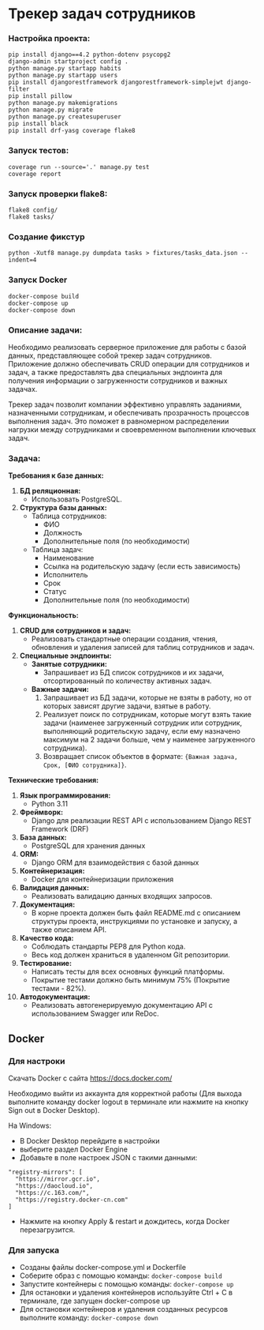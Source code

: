 # Трекер задач сотрудников

### Настройка проекта:
```
pip install django==4.2 python-dotenv psycopg2
django-admin startproject config .
python manage.py startapp habits
python manage.py startapp users
pip install djangorestframework djangorestframework-simplejwt django-filter
pip install pillow
python manage.py makemigrations
python manage.py migrate
python manage.py createsuperuser
pip install black
pip install drf-yasg coverage flake8
```

### Запуск тестов:
```
coverage run --source='.' manage.py test
coverage report
```
### Запуск проверки flake8:
```
flake8 config/
flake8 tasks/
```
### Создание фикстур
```
python -Xutf8 manage.py dumpdata tasks > fixtures/tasks_data.json --indent=4
```
### Запуск Docker 
```
docker-compose build
docker-compose up
docker-compose down
```

### Описание задачи:

Необходимо реализовать серверное приложение для работы с базой данных, представляющее собой трекер задач сотрудников. Приложение должно обеспечивать CRUD операции для сотрудников и задач, а также предоставлять два специальных эндпоинта для получения информации о загруженности сотрудников и важных задачах.

Трекер задач позволит компании эффективно управлять заданиями, назначенными сотрудникам, и обеспечивать прозрачность процессов выполнения задач. Это поможет в равномерном распределении нагрузки между сотрудниками и своевременном выполнении ключевых задач.

### Задача:

**Требования к базе данных:**

1. **БД реляционная:** 
   - Использовать PostgreSQL.
2. **Структура базы данных:** 
   - Таблица сотрудников: 
     - ФИО
     - Должность
     - Дополнительные поля (по необходимости)
   - Таблица задач: 
     - Наименование
     - Ссылка на родительскую задачу (если есть зависимость)
     - Исполнитель
     - Срок
     - Статус
     - Дополнительные поля (по необходимости)
     
**Функциональность:**

1. **CRUD для сотрудников и задач:** 
   - Реализовать стандартные операции создания, чтения, обновления и удаления записей для таблиц сотрудников и задач.
2. **Специальные эндпоинты:** 
   - **Занятые сотрудники:** 
     - Запрашивает из БД список сотрудников и их задачи, отсортированный по количеству активных задач.
   - **Важные задачи:** 
     1. Запрашивает из БД задачи, которые не взяты в работу, но от которых зависят другие задачи, взятые в работу.
     2. Реализует поиск по сотрудникам, которые могут взять такие задачи (наименее загруженный сотрудник или сотрудник, выполняющий родительскую задачу, если ему назначено максимум на 2 задачи больше, чем у наименее загруженного сотрудника).
     3. Возвращает список объектов в формате: `{Важная задача, Срок, [ФИО сотрудника]}`.

 **Технические требования:**

 1. **Язык программирования:** 
    - Python 3.11
 2. **Фреймворк:** 
    - Django для реализации REST API с использованием Django REST Framework (DRF)
 3. **База данных:** 
    - PostgreSQL для хранения данных
 4. **ORM:** 
    - Django ORM для взаимодействия с базой данных
 5. **Контейнеризация:** 
    - Docker для контейнеризации приложения
 6. **Валидация данных:** 
    - Реализовать валидацию данных входящих запросов.
 7. **Документация:** 
    - В корне проекта должен быть файл README.md с описанием структуры проекта, инструкциями по установке и запуску, а также описанием API.
 8. **Качество кода:** 
    - Соблюдать стандарты PEP8 для Python кода.
    - Весь код должен храниться в удаленном Git репозитории.
 9. **Тестирование:** 
    - Написать тесты для всех основных функций платформы.
    - Покрытие тестами должно быть минимум 75% (Покрытие тестами - 82%).
10. **Автодокументация:** 
    - Реализовать автогенерируемую документацию API с использованием Swagger или ReDoc.


## Docker

### Для настроки

Скачать  Docker с сайта https://docs.docker.com/

Необходимо выйти из аккаунта для корректной работы (Для выхода выполните команду docker logout в терминале или нажмите на кнопку Sign out в Docker Desktop).

На Windows:
- В Docker Desktop перейдите в настройки
- выберите раздел Docker Engine
- Добавьте в поле настроек JSON с такими данными:
```
"registry-mirrors": [
  "https://mirror.gcr.io", 
  "https://daocloud.io", 
  "https://c.163.com/", 
  "https://registry.docker-cn.com"
]
```
- Нажмите на кнопку Apply & restart и дождитесь, когда Docker перезагрузится.

### Для запуска
- Созданы файлы docker-compose.yml и Dockerfile
- Соберите образ с помощью команды: `docker-compose build`
- Запустите контейнеры с помощью команды: `docker-compose up`
- Для остановки и удаления контейнеров используйте Ctrl + C в терминале, где запущен 
docker-compose up
- Для остановки контейнеров и удаления созданных ресурсов выполните команду: `docker-compose down`
